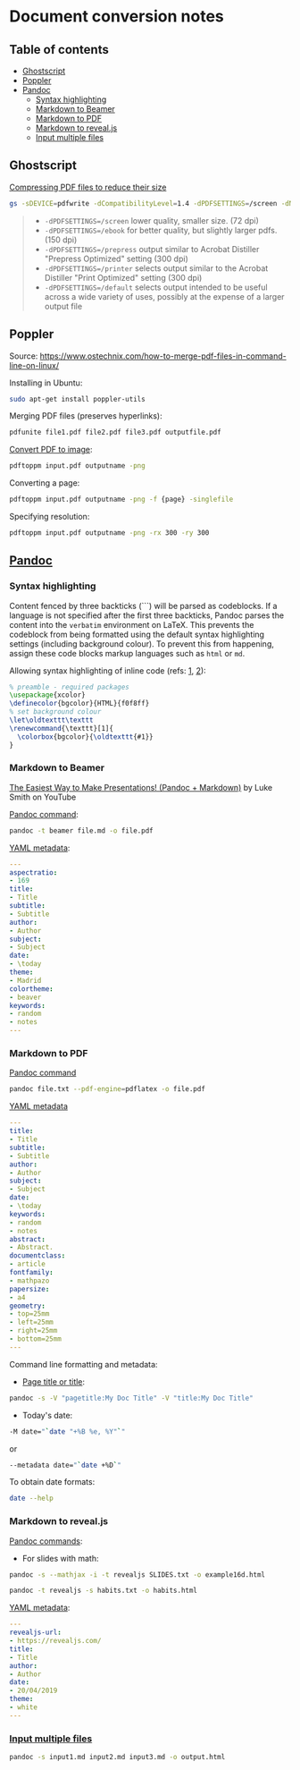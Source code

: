# Document conversion  notes <!-- omit in toc -->

## Table of contents <!-- omit in toc -->

- [Ghostscript](#ghostscript)
- [Poppler](#poppler)
- [Pandoc](#pandoc)
  - [Syntax highlighting](#syntax-highlighting)
  - [Markdown to Beamer](#markdown-to-beamer)
  - [Markdown to PDF](#markdown-to-pdf)
  - [Markdown to reveal.js](#markdown-to-revealjs)
  - [Input multiple files](#input-multiple-files)

## Ghostscript

[Compressing PDF files to reduce their size](https://askubuntu.com/a/256449/714808)

```sh
gs -sDEVICE=pdfwrite -dCompatibilityLevel=1.4 -dPDFSETTINGS=/screen -dNOPAUSE -dQUIET -dBATCH -sOutputFile=output.pdf input.pdf
```

> - `-dPDFSETTINGS=/screen` lower quality, smaller size. (72 dpi)
> - `-dPDFSETTINGS=/ebook` for better quality, but slightly larger pdfs. (150 dpi)
> - `-dPDFSETTINGS=/prepress` output similar to Acrobat Distiller "Prepress Optimized" setting (300 dpi)
> - `-dPDFSETTINGS=/printer` selects output similar to the Acrobat Distiller "Print Optimized" setting (300 dpi)
> - `-dPDFSETTINGS=/default` selects output intended to be useful across a wide variety of uses, possibly at the expense of a larger output file

## Poppler

Source: <https://www.ostechnix.com/how-to-merge-pdf-files-in-command-line-on-linux/>

Installing in Ubuntu:

```sh
sudo apt-get install poppler-utils
```

Merging PDF files (preserves hyperlinks):

```sh
pdfunite file1.pdf file2.pdf file3.pdf outputfile.pdf
```

[Convert PDF to image](https://askubuntu.com/a/50180/714808):

```sh
pdftoppm input.pdf outputname -png
```

Converting a page:

```sh
pdftoppm input.pdf outputname -png -f {page} -singlefile
```

Specifying resolution:

```sh
pdftoppm input.pdf outputname -png -rx 300 -ry 300
```

## [Pandoc](https://pandoc.org/)

### Syntax highlighting

Content fenced by three backticks (```) will be parsed as codeblocks. If a language is not specified after the first three backticks, Pandoc parses the content into the `verbatim` environment on LaTeX. This prevents the codeblock from being formatted using the default syntax highlighting settings (including background colour). To prevent this from happening, assign these code blocks markup languages such as `html` or `md`.

Allowing syntax highlighting of inline code (refs: [1](https://stackoverflow.com/a/54669722/4573584), [2](https://stackoverflow.com/a/34481948/4573584)):

```latex
% preamble - required packages
\usepackage{xcolor}
\definecolor{bgcolor}{HTML}{f0f8ff}
% set background colour
\let\oldtexttt\texttt
\renewcommand{\texttt}[1]{
  \colorbox{bgcolor}{\oldtexttt{#1}}
}
```

### Markdown to Beamer

[The Easiest Way to Make Presentations! (Pandoc + Markdown)](https://www.youtube.com/watch?v=dum7q6UXiCE) by Luke Smith on YouTube

[Pandoc command](https://pandoc.org/demos.html):

```sh
pandoc -t beamer file.md -o file.pdf
```

[YAML metadata](https://pandoc.org/MANUAL.html#variables-for-beamer-slides):

```yml
---
aspectratio:
- 169
title:
- Title
subtitle:
- Subtitle
author:
- Author
subject:
- Subject
date:
- \today
theme:
- Madrid
colortheme:
- beaver
keywords:
- random
- notes
---
```

### Markdown to PDF

[Pandoc command](https://pandoc.org/demos.html)

```sh
pandoc file.txt --pdf-engine=pdflatex -o file.pdf
```

[YAML metadata](https://pandoc.org/MANUAL.html#variables-for-latex)

```yml
---
title:
- Title
subtitle:
- Subtitle
author:
- Author
subject:
- Subject
date:
- \today
keywords:
- random
- notes
abstract:
- Abstract.
documentclass:
- article
fontfamily:
- mathpazo
papersize:
- a4
geometry:
- top=25mm
- left=25mm
- right=25mm
- bottom=25mm
---
```

Command line formatting and metadata:

- [Page title or title](https://groups.google.com/forum/#!msg/pandoc-discuss/CyiyBJOn5Gs/Olo3aq1qAi0J):

```sh
pandoc -s -V "pagetitle:My Doc Title" -V "title:My Doc Title"
```

- Today's date:

```sh
-M date="`date "+%B %e, %Y"`"
```

or

```sh
--metadata date="`date +%D`"
```

To obtain date formats:

```sh
date --help
```

### Markdown to reveal.js

[Pandoc commands](https://pandoc.org/demos.html):

- For slides with math:

```sh
pandoc -s --mathjax -i -t revealjs SLIDES.txt -o example16d.html
```

```sh
pandoc -t revealjs -s habits.txt -o habits.html
```

[YAML metadata](https://pandoc.org/MANUAL.html#variables-for-html-slides):

```yml
---
revealjs-url:
- https://revealjs.com/
title:
- Title
author:
- Author
date:
- 20/04/2019
theme:
- white
---
```

### [Input multiple files](https://gist.github.com/xuanlongma/5564190)

```sh
pandoc -s input1.md input2.md input3.md -o output.html
```
